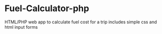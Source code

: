 # Fuel-Calculator-php
HTML/PHP web app to calculate fuel cost for a trip
includes simple css and html input forms
